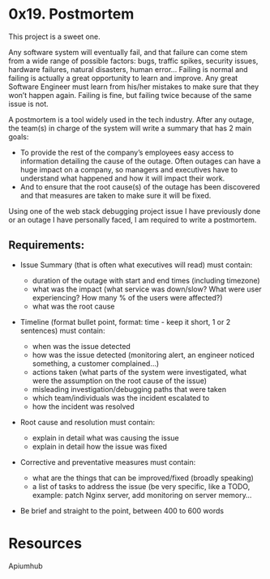 # 0x19. Postmortem
This project is a sweet one.

Any software system will eventually fail, and that failure can come stem from a wide range of possible factors: bugs, traffic spikes, security issues, hardware failures, natural disasters, human error… Failing is normal and failing is actually a great opportunity to learn and improve. Any great Software Engineer must learn from his/her mistakes to make sure that they won’t happen again. Failing is fine, but failing twice because of the same issue is not.

A postmortem is a tool widely used in the tech industry. After any outage, the team(s) in charge of the system will write a summary that has 2 main goals:

- To provide the rest of the company’s employees easy access to information detailing the cause of the outage. Often outages can have a huge impact on a company, so managers and executives have to understand what happened and how it will impact their work.
- And to ensure that the root cause(s) of the outage has been discovered and that measures are taken to make sure it will be fixed.

Using one of the web stack debugging project issue I have previously done or an outage I have personally faced, I am required to write a postmortem.

## Requirements:
 -  Issue Summary (that is often what executives will read) must contain:

      - duration of the outage with start and end times (including timezone)
      - what was the impact (what service was down/slow? What were user experiencing? How many % of the users were affected?)
      - what was the root cause
- Timeline (format bullet point, format: time - keep it short, 1 or 2 sentences) must contain:
    - when was the issue detected
    - how was the issue detected (monitoring alert, an engineer noticed something, a customer complained…)
    - actions taken (what parts of the system were investigated, what were the assumption on the root cause of the issue)
    - misleading investigation/debugging paths that were taken
    - which team/individuals was the incident escalated to
    - how the incident was resolved
    
 - Root cause and resolution must contain:
    - explain in detail what was causing the issue
    - explain in detail how the issue was fixed
  
 - Corrective and preventative measures must contain:
    - what are the things that can be improved/fixed (broadly speaking)
    - a list of tasks to address the issue (be very specific, like a TODO, example: patch Nginx server, add monitoring on server memory…
 -  Be brief and straight to the point, between 400 to 600 words

# Resources
Apiumhub
